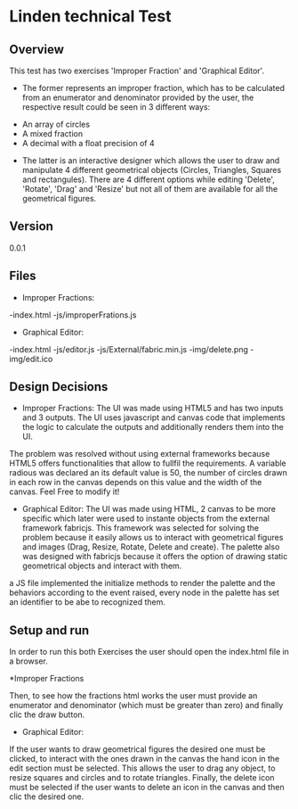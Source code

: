 # Linden technical Test

## Overview

This test has two exercises 'Improper Fraction' and 'Graphical Editor'.

- The former represents an improper fraction, which has to be calculated from an enumerator and denominator provided by the user, the respective result could be seen in 3 different ways:

* An array of circles
* A mixed fraction
* A decimal with a float precision of 4

- The latter is an interactive designer which allows the user to draw and manipulate 4 different geometrical objects
(Circles, Triangles, Squares and rectangules). There are 4 different options while editing 'Delete', 'Rotate', 'Drag' and 'Resize' but not all of them are available for all the geometrical figures.

## Version
0.0.1

## Files

* Improper Fractions:

-index.html
-js/improperFrations.js

* Graphical Editor:

-index.html
-js/editor.js
-js/External/fabric.min.js
-img/delete.png
-img/edit.ico

## Design Decisions

* Improper Fractions:
The UI was made using HTML5 and has two inputs and 3 outputs. The UI uses javascript and canvas code that implements the logic to calculate the outputs and additionally renders them into the UI.

The problem was resolved without using external frameworks because HTML5 offers functionalities that allow to fullfil the requirements.
A variable radious was declared an its default value is 50, the number of circles drawn in each row in the canvas depends on this value 
and the width of the canvas. Feel Free to modify it! 

* Graphical Editor:
The UI was made using HTML, 2 canvas to be more specific which later were used to instante objects from the external framework fabricjs. This framework was selected for solving the problem because it easily allows us to interact with geometrical figures and images (Drag, Resize, Rotate, Delete and create). The palette also was designed with fabricjs because it offers the option of drawing static geometrical objects and interact with them.

a JS file implemented the initialize methods to render the palette and the behaviors according to the event raised, every node in the palette has set an identifier to be abe to recognized them.

## Setup and run

In order to run this both Exercises the user should open the index.html file in a browser.

*Improper Fractions

Then, to see how the fractions html works the user must provide an enumerator and denominator (which must be greater than zero) and finally clic the draw button.

* Graphical Editor:

If the user wants to draw geometrical figures the desired one must be clicked, to interact with the ones drawn in the canvas the hand icon in the edit section must be selected. This allows the user to drag any object, to resize squares and circles and to rotate triangles. Finally, the delete icon must be selected if the user wants to delete an icon in the canvas and then clic the desired one.